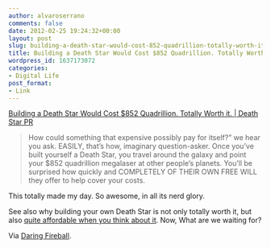 ```yaml
---
author: alvaroserrano
comments: false
date: 2012-02-25 19:24:32+00:00
layout: post
slug: building-a-death-star-would-cost-852-quadrillion-totally-worth-it
title: Building a Death Star Would Cost $852 Quadrillion. Totally Worth it.
wordpress_id: 1637173072
categories:
- Digital Life
post_format:
- Link
---
```


[Building a Death Star Would Cost $852 Quadrillion. Totally Worth it. | Death Star PR](http://deathstarpr.com/2012/02/building-a-death-star-would-cost-852-quadrillion-worth-it/)



<blockquote>How could something that expensive possibly pay for itself?” we hear you ask. EASILY, that’s how, imaginary question-asker. Once you’ve built yourself a Death Star, you travel around the galaxy and point your $852 quadrillion megalaser at other people’s planets. You’ll be surprised how quickly and COMPLETELY OF THEIR OWN FREE WILL they offer to help cover your costs.</blockquote>



This totally made my day. So awesome, in all its nerd glory.

See also why building your own Death Star is not only totally worth it, but also [quite affordable when you think about it](http://motherjones.com/kevin-drum/2012/02/death-star-surprisingly-cost-effective-weapons-system). Now, What are we waiting for?

Via [Daring Fireball](http://daringfireball.net/linked/2012/02/25/death-star-economics).
